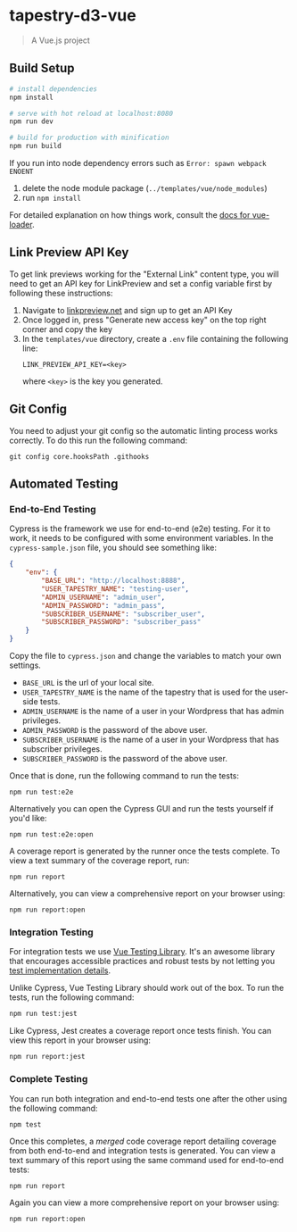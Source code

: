 # tapestry-d3-vue

> A Vue.js project

## Build Setup

``` bash
# install dependencies
npm install

# serve with hot reload at localhost:8080
npm run dev

# build for production with minification
npm run build
```
If you run into node dependency errors such as ```Error: spawn webpack ENOENT```
1. delete the node module package (```../templates/vue/node_modules```) 
2. run ```npm install``` 


For detailed explanation on how things work, consult the [docs for vue-loader](http://vuejs.github.io/vue-loader).

## Link Preview API Key

To get link previews working for the "External Link" content type, you will need to get an API key for LinkPreview and set a config variable first by following these instructions:

1. Navigate to [linkpreview.net](https://www.linkpreview.net/) and sign up to get an API Key
2. Once logged in, press "Generate new access key" on the top right corner and copy the key
3. In the `templates/vue` directory, create a `.env` file containing the following line:
    ```
    LINK_PREVIEW_API_KEY=<key>
    ```
    where `<key>` is the key you generated.

## Git Config

You need to adjust your git config so the automatic linting process works correctly. To do this run the following command:

```
git config core.hooksPath .githooks
```

## Automated Testing

### End-to-End Testing

Cypress is the framework we use for end-to-end (e2e) testing. For it to work, it needs to be configured with some environment variables. In the `cypress-sample.json` file, you should see something like:

```json
{
    "env": {
        "BASE_URL": "http://localhost:8888",
        "USER_TAPESTRY_NAME": "testing-user",
        "ADMIN_USERNAME": "admin_user",
        "ADMIN_PASSWORD": "admin_pass",
        "SUBSCRIBER_USERNAME": "subscriber_user",
        "SUBSCRIBER_PASSWORD": "subscriber_pass"
    }
}
```

Copy the file to `cypress.json` and change the variables to match your own settings.

* `BASE_URL` is the url of your local site.
* `USER_TAPESTRY_NAME` is the name of the tapestry that is used for the user-side tests.
* `ADMIN_USERNAME` is the name of a user in your Wordpress that has admin privileges.
* `ADMIN_PASSWORD` is the password of the above user.
* `SUBSCRIBER_USERNAME` is the name of a user in your Wordpress that has subscriber privileges.
* `SUBSCRIBER_PASSWORD` is the password of the above user.

Once that is done, run the following command to run the tests:

```
npm run test:e2e
```

Alternatively you can open the Cypress GUI and run the tests yourself if you'd like:

```
npm run test:e2e:open
```

A coverage report is generated by the runner once the tests complete. To view a text summary of the coverage report, run:

```
npm run report
```

Alternatively, you can view a comprehensive report on your browser using:

```
npm run report:open
```

### Integration Testing

For integration tests we use [Vue Testing Library](https://github.com/testing-library/vue-testing-library). It's an awesome library that encourages accessible practices and robust tests by not letting you [test implementation details](https://kentcdodds.com/blog/testing-implementation-details).

Unlike Cypress, Vue Testing Library should work out of the box. To run the tests, run the following command:

```bash
npm run test:jest
```

Like Cypress, Jest creates a coverage report once tests finish. You can view this report in your browser using:

```
npm run report:jest
```

### Complete Testing

You can run both integration and end-to-end tests one after the other using the following command:

```
npm test
```

Once this completes, a *merged* code coverage report detailing coverage from both end-to-end and integration tests is generated. You can view a text summary of this report using the same command used for end-to-end tests:

```
npm run report
```

Again you can view a more comprehensive report on your browser using:

```
npm run report:open
```
